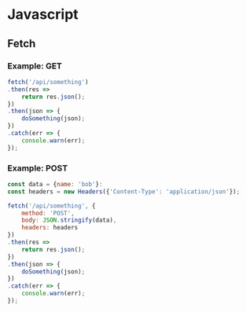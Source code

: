 # Javascript

## Fetch

### Example: GET

```javascript
fetch('/api/something')
.then(res => 
    return res.json();
})
.then(json => {
    doSomething(json);
})
.catch(err => {
    console.warn(err);
});

```

### Example: POST

```javascript
const data = {name: 'bob'}:
const headers = new Headers({'Content-Type': 'application/json'});

fetch('/api/something', {
    method: 'POST',
    body: JSON.stringify(data),
    headers: headers
})
.then(res => 
    return res.json();
})
.then(json => {
    doSomething(json);
})
.catch(err => {
    console.warn(err);
});

```
